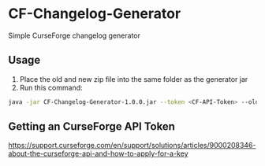 # CF-Changelog-Generator
Simple CurseForge changelog generator

## Usage
1. Place the old and new zip file into the same folder as the generator jar
2. Run this command:
```sh
java -jar CF-Changelog-Generator-1.0.0.jar --token <CF-API-Token> --old <old-zip>.zip --new <new-zip>.zip
```

## Getting an CurseForge API Token
https://support.curseforge.com/en/support/solutions/articles/9000208346-about-the-curseforge-api-and-how-to-apply-for-a-key

